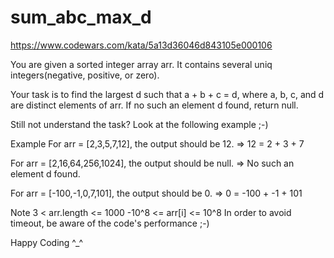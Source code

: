 # sum_abc_max_d
https://www.codewars.com/kata/5a13d36046d843105e000106


You are given a sorted integer array arr. It contains several uniq integers(negative, positive, or zero).

Your task is to find the largest d such that a + b + c = d, where a, b, c, and d are distinct elements of arr. If no such an element d found, return null.

Still not understand the task? Look at the following example ;-)

Example
  For arr = [2,3,5,7,12], the output should be 12. => 12 = 2 + 3 + 7

  For arr = [2,16,64,256,1024], the output should be null. => No such an element d found.

  For arr = [-100,-1,0,7,101], the output should be 0. => 0 = -100 + -1 + 101

Note
  3 < arr.length <= 1000
  -10^8 <= arr[i] <= 10^8
  In order to avoid timeout, be aware of the code's performance ;-)

Happy Coding ^_^
